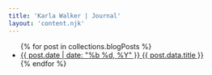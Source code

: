 ```yaml
---
title: 'Karla Walker | Journal'
layout: 'content.njk'
---
```


<!-- ## Journal -->

<ul class="blog-container">
{% for post in collections.blogPosts %}
<li><a href="{{ post.url }}"><span>{{ post.date | date: "%b %d, %Y" }}</span> {{ post.data.title }}</a></li>
{% endfor %}
</ul>
